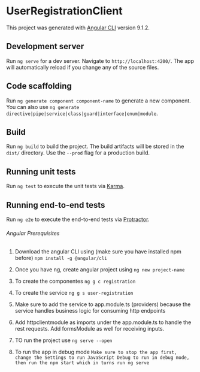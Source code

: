 # UserRegistrationClient

This project was generated with [Angular CLI](https://github.com/angular/angular-cli) version 9.1.2.

## Development server

Run `ng serve` for a dev server. Navigate to `http://localhost:4200/`. The app will automatically reload if you change any of the source files.

## Code scaffolding

Run `ng generate component component-name` to generate a new component. You can also use `ng generate directive|pipe|service|class|guard|interface|enum|module`.

## Build

Run `ng build` to build the project. The build artifacts will be stored in the `dist/` directory. Use the `--prod` flag for a production build.

## Running unit tests

Run `ng test` to execute the unit tests via [Karma](https://karma-runner.github.io).

## Running end-to-end tests

Run `ng e2e` to execute the end-to-end tests via [Protractor](http://www.protractortest.org/).

###### Angular Prerequisites ####
1. Download the angular CLI using (make sure you have installed npm before) 
    ```npm install -g @angular/cli```
   
2. Once you have ng, create angular project using 
    ```ng new project-name```
3. To create the componentes
    ```ng g c registration```
4. To create the service
    ```ng g s user-registration```
5. Make sure to add the service to app.module.ts (providers) because the service handles business logic for consuming http endpoints
6. Add httpclientmodule as imports under the app.module.ts to handle the rest requests. Add formsModule as well for receiving inputs.
7. TO run the project use
    ``ng serve --open``
8. To run the app in debug mode
    ``Make sure to stop the app first, change the Settings to run JavaScript Debug to run in debug mode, then run the npm start which in turns run ng serve``
